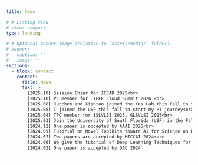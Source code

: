 ```yaml
---
title: News

# # Listing view
# view: compact
type: landing

# # Optional banner image (relative to `assets/media/` folder).
# banner:
#   caption: ''
#   image: ''
sections:
  - block: contact
    content:
      title: News
      text: >
        [2025.10] Session Chiar for ICCAD 2025<br>
        [2025.10] PC member for  IEEE Cloud Summit 2026 <br>
        [2025.08] Junchen and Xiantao joined the Yes Lab this fall to start their PhD journey<br>
        [2025.08] I joined the USF this fall to start my PI journey<br>
        [2025.04] TPC member for ISLVLSI 2025, GLSVLSI 2025<br>
        [2025.03] Join the University of South Florida (USF) in the Fall 2025<br>
        [2024.12] One paper is accepted by AAAI 2025<br>
        [2024.09] Tutorial on Novel Toolkits toward AI for Science on Resource-Constrained Computing Systems at ESWEEK 2024<br>
        [2024.07] Two papers are accepted by MICCAI 2024<br>
        [2024.06] We give the tutorial of Deep Learning Techniques for Wave-Based Imaging at SIAM 2024<br>
        [2024.02] One paper is accepted by DAC 2024

---
```

